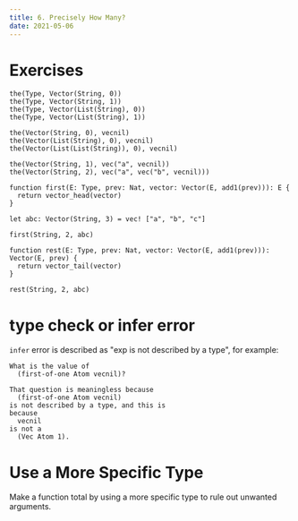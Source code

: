 ```yaml
---
title: 6. Precisely How Many?
date: 2021-05-06
---
```


# Exercises

``` cicada
the(Type, Vector(String, 0))
the(Type, Vector(String, 1))
the(Type, Vector(List(String), 0))
the(Type, Vector(List(String), 1))

the(Vector(String, 0), vecnil)
the(Vector(List(String), 0), vecnil)
the(Vector(List(List(String)), 0), vecnil)

the(Vector(String, 1), vec("a", vecnil))
the(Vector(String, 2), vec("a", vec("b", vecnil)))

function first(E: Type, prev: Nat, vector: Vector(E, add1(prev))): E {
  return vector_head(vector)
}

let abc: Vector(String, 3) = vec! ["a", "b", "c"]

first(String, 2, abc)

function rest(E: Type, prev: Nat, vector: Vector(E, add1(prev))): Vector(E, prev) {
  return vector_tail(vector)
}

rest(String, 2, abc)
```

# type check or infer error

`infer` error is described as "exp is not described by a type", for example:

```
What is the value of
  (first-of-one Atom vecnil)?

That question is meaningless because
  (first-of-one Atom vecnil)
is not described by a type, and this is
because
  vecnil
is not a
  (Vec Atom 1).
```

# Use a More Specific Type

Make a function total by using a more specific type to
rule out unwanted arguments.
